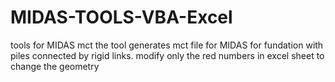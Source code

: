 # MIDAS-TOOLS-VBA-Excel
tools for MIDAS mct
the tool generates mct file for MIDAS for fundation with piles connected by rigid links.
modify only the red numbers in excel sheet to change the geometry

